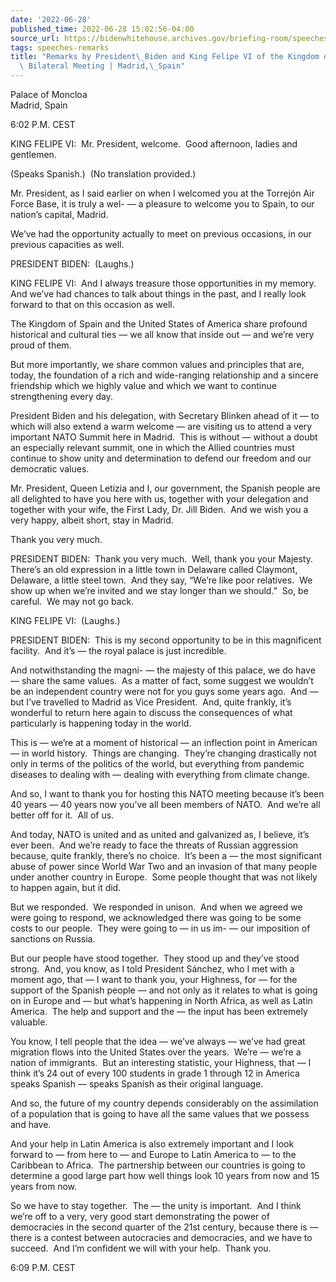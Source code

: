 ```yaml
---
date: '2022-06-28'
published_time: 2022-06-28 15:02:56-04:00
source_url: https://bidenwhitehouse.archives.gov/briefing-room/speeches-remarks/2022/06/28/remarks-by-president-biden-and-king-felipe-vi-of-the-kingdom-of-spain-before-bilateral-meeting-madrid-spain/
tags: speeches-remarks
title: "Remarks by President\_Biden and King Felipe VI of the Kingdom of Spain Before\
  \ Bilateral Meeting | Madrid,\_Spain"
---
```

 
Palace of Moncloa  
Madrid, Spain

6:02 P.M. CEST

KING FELIPE VI:  Mr. President, welcome.  Good afternoon, ladies and
gentlemen. 

(Speaks Spanish.)  (No translation provided.) 

Mr. President, as I said earlier on when I welcomed you at the Torrejón
Air Force Base, it is truly a wel- — a pleasure to welcome you to Spain,
to our nation’s capital, Madrid. 

We’ve had the opportunity actually to meet on previous occasions, in our
previous capacities as well.

PRESIDENT BIDEN:  (Laughs.)

KING FELIPE VI:  And I always treasure those opportunities in my
memory.  And we’ve had chances to talk about things in the past, and I
really look forward to that on this occasion as well. 

The Kingdom of Spain and the United States of America share profound
historical and cultural ties — we all know that inside out — and we’re
very proud of them.

But more importantly, we share common values and principles that are,
today, the foundation of a rich and wide-ranging relationship and a
sincere friendship which we highly value and which we want to continue
strengthening every day. 

President Biden and his delegation, with Secretary Blinken ahead of it —
to which will also extend a warm welcome — are visiting us to attend a
very important NATO Summit here in Madrid.  This is without — without a
doubt an especially relevant summit, one in which the Allied countries
must continue to show unity and determination to defend our freedom and
our democratic values. 

Mr. President, Queen Letizia and I, our government, the Spanish people
are all delighted to have you here with us, together with your
delegation and together with your wife, the First Lady, Dr. Jill Biden. 
And we wish you a very happy, albeit short, stay in Madrid. 

Thank you very much.

PRESIDENT BIDEN:  Thank you very much.  Well, thank you your Majesty. 
There’s an old expression in a little town in Delaware called Claymont,
Delaware, a little steel town.  And they say, “We’re like poor
relatives.  We show up when we’re invited and we stay longer than we
should.”  So, be careful.  We may not go back. 

KING FELIPE VI:  (Laughs.) 

PRESIDENT BIDEN:  This is my second opportunity to be in this
magnificent facility.  And it’s — the royal palace is just incredible.

And notwithstanding the magni- — the majesty of this palace, we do have
— share the same values.  As a matter of fact, some suggest we wouldn’t
be an independent country were not for you guys some years ago.  And —
but I’ve travelled to Madrid as Vice President.  And, quite frankly,
it’s wonderful to return here again to discuss the consequences of what
particularly is happening today in the world. 

This is — we’re at a moment of historical — an inflection point in
American — in world history.  Things are changing.  They’re changing
drastically not only in terms of the politics of the world, but
everything from pandemic diseases to dealing with — dealing with
everything from climate change. 

And so, I want to thank you for hosting this NATO meeting because it’s
been 40 years — 40 years now you’ve all been members of NATO.  And we’re
all better off for it.  All of us. 

And today, NATO is united and as united and galvanized as, I believe,
it’s ever been.  And we’re ready to face the threats of Russian
aggression because, quite frankly, there’s no choice.  It’s been a — the
most significant abuse of power since World War Two and an invasion of
that many people under another country in Europe.  Some people thought
that was not likely to happen again, but it did. 

But we responded.  We responded in unison.  And when we agreed we were
going to respond, we acknowledged there was going to be some costs to
our people.  They were going to — in us im- — our imposition of
sanctions on Russia. 

But our people have stood together.  They stood up and they’ve stood
strong.  And, you know, as I told President Sánchez, who I met with a
moment ago, that — I want to thank you, your Highness, for — for the
support of the Spanish people — and not only as it relates to what is
going on in Europe and — but what’s happening in North Africa, as well
as Latin America.  The help and support and the — the input has been
extremely valuable. 

You know, I tell people that the idea — we’ve always — we’ve had great
migration flows into the United States over the years.  We’re — we’re a
nation of immigrants.  But an interesting statistic, your Highness, that
— I think it’s 24 out of every 100 students in grade 1 through 12 in
America speaks Spanish — speaks Spanish as their original language. 

And so, the future of my country depends considerably on the
assimilation of a population that is going to have all the same values
that we possess and have. 

And your help in Latin America is also extremely important and I look
forward to — from here to — and Europe to Latin America to — to the
Caribbean to Africa.  The partnership between our countries is going to
determine a good large part how well things look 10 years from now and
15 years from now.

So we have to stay together.  The — the unity is important.  And I think
we’re off to a very, very good start demonstrating the power of
democracies in the second quarter of the 21st century, because there is
— there is a contest between autocracies and democracies, and we have to
succeed.  And I’m confident we will with your help.  Thank you.

6:09 P.M. CEST
